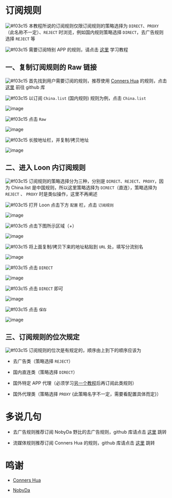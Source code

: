 # 订阅规则

![#f03c15](https://placehold.it/15/f03c15/000000?text=+) 本教程所说的订阅规则仅限订阅规则的策略选择为 `DIRECT`、`PROXY`（此名称不一定）、`REJECT` 时浏览，例如国内规则策略选择 `DIRECT`，去广告规则选择 `REJECT` 等

![#f03c15](https://placehold.it/15/f03c15/000000?text=+) 需要订阅特别 APP 的规则，请点击 [这里](https://github.com/chiupam/tutorial/blob/master/Loon/Rule_Netflix.md) 学习教程

## 一、复制订阅规则的 Raw 链接

![#f03c15](https://placehold.it/15/f03c15/000000?text=+) 首先找到用户需要订阅的规则，推荐使用 [Conners Hua](https://github.com/ConnersHua?tab=repositories) 的规则，点击 [这里](https://github.com/ConnersHua/Profiles/tree/master/Surge/Ruleset) 前往 github 库

![#f03c15](https://placehold.it/15/f03c15/000000?text=+) 以订阅 `China.list` (国内规则) 规则为例，点击 `China.list`

![image](https://raw.githubusercontent.com/chiupam/tutorial-image/master/Loon/Rule_Raw_China_1.jpg)

![#f03c15](https://placehold.it/15/f03c15/000000?text=+) 点击 `Raw`

![image](https://raw.githubusercontent.com/chiupam/tutorial-image/master/Loon/Rule_Raw_China_2.jpg)

![#f03c15](https://placehold.it/15/f03c15/000000?text=+) 长按地址栏，并复制/拷贝地址

![image](https://raw.githubusercontent.com/chiupam/tutorial-image/master/Loon/Rule_Raw_China_3.jpg)

## 二、进入 Loon 内订阅规则

![#f03c15](https://placehold.it/15/f03c15/000000?text=+) 订阅规则的策略选择分为三种，分别是 `DIRECT`、`REJECT`、`PROXY`，因为 China.list 是中国规则，所以这里策略选择为 `DIRECT`（直连），策略选择为 `REJECT` 、 `PROXY` 时是类似操作，这里不再阐述

![#f03c15](https://placehold.it/15/f03c15/000000?text=+) 打开 Loon 点击下方 `配置` 栏，点击 `订阅规则`

![image](https://raw.githubusercontent.com/chiupam/tutorial-image/master/Loon/Rule_remote_1.jpg)

![#f03c15](https://placehold.it/15/f03c15/000000?text=+) 点击下图所示区域（+）

![image](https://raw.githubusercontent.com/chiupam/tutorial-image/master/Loon/Rule_remote_2.jpg)

![#f03c15](https://placehold.it/15/f03c15/000000?text=+) 将上面复制/拷贝下来的地址粘贴到 `URL` 处，填写分流别名

![image](https://raw.githubusercontent.com/chiupam/tutorial-image/master/Loon/Rule_remote_China_3.jpg)

![#f03c15](https://placehold.it/15/f03c15/000000?text=+) 点击 `DIRECT`

![image](https://raw.githubusercontent.com/chiupam/tutorial-image/master/Loon/Rule_remote_China_4.jpg)

![#f03c15](https://placehold.it/15/f03c15/000000?text=+) 点击 `DIRECT` 即可

![image](https://raw.githubusercontent.com/chiupam/tutorial-image/master/Loon/Rule_remote_China_5.jpg)

![#f03c15](https://placehold.it/15/f03c15/000000?text=+) 点击 `保存`

![image](https://raw.githubusercontent.com/chiupam/tutorial-image/master/Loon/Rule_remote_China_6.jpg)

## 三、订阅规则的位次规定

![#f03c15](https://placehold.it/15/f03c15/000000?text=+) 订阅规则的位次是有规定的，顺序由上到下的顺序应该为

- 去广告类（策略选择 `REJECT`）

- 国内直连类（策略选择 `DIRECT`）

- 国外特定 APP 代理（必须学习[另一个教程](https://github.com/chiupam/tutorial/blob/master/Loon/Rule_Netflix.md)后再订阅此类规则）

- 国外代理类（策略选择 `PROXY` {此策略名字不一定，需要看配置具体而定}）

# 多说几句

- 去广告规则推荐订阅 NobyDa 野比的去广告规则，github 库请点击 [这里](https://github.com/NobyDa/Script/tree/master/Surge) 跳转

- 流媒体规则推荐订阅 Conners Hua 的规则，github 库请点击 [这里](https://github.com/ConnersHua/Profiles/tree/master/Surge/Ruleset) 跳转

# 鸣谢

- [Conners Hua](https://github.com/ConnersHua?tab=repositories)

- [NobyDa](https://github.com/NobyDa)

